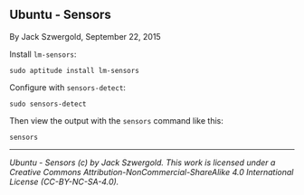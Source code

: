 ## Ubuntu - Sensors

By Jack Szwergold, September 22, 2015

Install `lm-sensors`:

    sudo aptitude install lm-sensors

Configure with `sensors-detect`:

    sudo sensors-detect

Then view the output with the `sensors` command like this:

    sensors

***

*Ubuntu - Sensors (c) by Jack Szwergold. This work is licensed under a Creative Commons Attribution-NonCommercial-ShareAlike 4.0 International License (CC-BY-NC-SA-4.0).*
